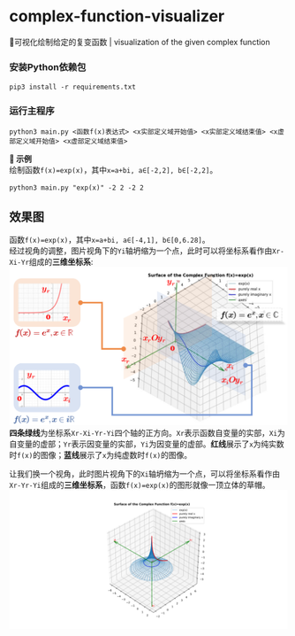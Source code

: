 # complex-function-visualizer
🔬可视化绘制给定的复变函数 | visualization of the given complex function

### 安装Python依赖包
```
pip3 install -r requirements.txt
```

### 运行主程序
```
python3 main.py <函数f(x)表达式> <x实部定义域开始值> <x实部定义域结束值> <x虚部定义域开始值> <x虚部定义域结束值>
```
**📘 示例**  
绘制函数```f(x)=exp(x)```，其中```x=a+bi, a∈[-2,2], b∈[-2,2]```。
```
python3 main.py "exp(x)" -2 2 -2 2
```

## 效果图
函数```f(x)=exp(x)```，其中```x=a+bi, a∈[-4,1], b∈[0,6.28]```。  
经过视角的调整，图片视角下的```Yi```轴坍缩为一个点，此时可以将坐标系看作由```Xr-Xi-Yr```组成的**三维坐标系**:
![exp(x)函数图](assets/expX.svg)
**四条绿线**为坐标系```Xr-Xi-Yr-Yi```四个轴的正方向。```Xr```表示函数自变量的实部，```Xi```为自变量的虚部；```Yr```表示因变量的实部，```Yi```为因变量的虚部。**红线**展示了```x```为纯实数时```f(x)```的图像；**蓝线**展示了```x```为纯虚数时```f(x)```的图像。  

让我们换一个视角，此时图片视角下的```Xi```轴坍缩为一个点，可以将坐标系看作由```Xr-Yr-Yi```组成的**三维坐标系**，函数```f(x)=exp(x)```的图形就像一顶立体的草帽。
![效果图](assets/demo.svg)

